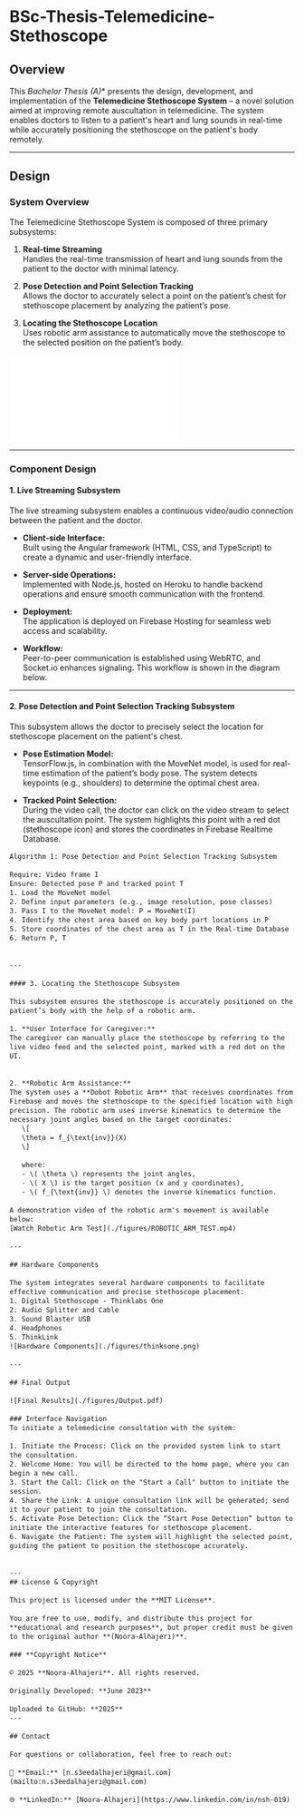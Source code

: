 # BSc-Thesis-Telemedicine-Stethoscope

## Overview
This **Bachelor Thesis (A*)** presents the design, development, and implementation of the **Telemedicine Stethoscope System** – a novel solution aimed at improving remote auscultation in telemedicine. The system enables doctors to listen to a patient's heart and lung sounds in real-time while accurately positioning the stethoscope on the patient's body remotely. 

---
## Design

### System Overview

The Telemedicine Stethoscope System is composed of three primary subsystems:

1. **Real-time Streaming**  
Handles the real-time transmission of heart and lung sounds from the patient to the doctor with minimal latency.

2. **Pose Detection and Point Selection Tracking**  
Allows the doctor to accurately select a point on the patient’s chest for stethoscope placement by analyzing the patient’s pose.

3. **Locating the Stethoscope Location**  
Uses robotic arm assistance to automatically move the stethoscope to the selected position on the patient’s body.

![System Overview](./figures/Sys1.pdf)

---

### Component Design

#### 1. Live Streaming Subsystem

The live streaming subsystem enables a continuous video/audio connection between the patient and the doctor.
- **Client-side Interface:**  
Built using the Angular framework (HTML, CSS, and TypeScript) to create a dynamic and user-friendly interface.
  
- **Server-side Operations:**  
Implemented with Node.js, hosted on Heroku to handle backend operations and ensure smooth communication with the frontend.

- **Deployment:**  
The application is deployed on Firebase Hosting for seamless web access and scalability.

- **Workflow:**  
Peer-to-peer communication is established using WebRTC, and Socket.io enhances signaling. This workflow is shown in the diagram below.


---

#### 2. Pose Detection and Point Selection Tracking Subsystem

This subsystem allows the doctor to precisely select the location for stethoscope placement on the patient's chest.

- **Pose Estimation Model:**  
TensorFlow.js, in combination with the MoveNet model, is used for real-time estimation of the patient’s body pose. The system detects keypoints (e.g., shoulders) to determine the optimal chest area.

- **Tracked Point Selection:**  
During the video call, the doctor can click on the video stream to select the auscultation point. The system highlights this point with a red dot (stethoscope icon) and stores the coordinates in Firebase Realtime Database.

```text
Algorithm 1: Pose Detection and Point Selection Tracking Subsystem

Require: Video frame I
Ensure: Detected pose P and tracked point T
1. Load the MoveNet model
2. Define input parameters (e.g., image resolution, pose classes)
3. Pass I to the MoveNet model: P = MoveNet(I)
4. Identify the chest area based on key body part locations in P
5. Store coordinates of the chest area as T in the Real-time Database
6. Return P, T


---

#### 3. Locating the Stethoscope Subsystem

This subsystem ensures the stethoscope is accurately positioned on the patient’s body with the help of a robotic arm.

1. **User Interface for Caregiver:**  
The caregiver can manually place the stethoscope by referring to the live video feed and the selected point, marked with a red dot on the UI.


2. **Robotic Arm Assistance:**  
The system uses a **Dobot Robotic Arm** that receives coordinates from Firebase and moves the stethoscope to the specified location with high precision. The robotic arm uses inverse kinematics to determine the necessary joint angles based on the target coordinates:
   \[
   \theta = f_{\text{inv}}(X)
   \]
   
   where:
   - \( \theta \) represents the joint angles,
   - \( X \) is the target position (x and y coordinates),
   - \( f_{\text{inv}} \) denotes the inverse kinematics function.

A demonstration video of the robotic arm's movement is available below:
[Watch Robotic Arm Test](./figures/ROBOTIC_ARM_TEST.mp4)

---

## Hardware Components

The system integrates several hardware components to facilitate effective communication and precise stethoscope placement:
1. Digital Stethoscope - Thinklabs One
2. Audio Splitter and Cable
3. Sound Blaster USB
4. Headphones
5. ThinkLink
![Hardware Components](./figures/thinksone.png)

---

## Final Output

![Final Results](./figures/Output.pdf) 

### Interface Navigation
To initiate a telemedicine consultation with the system:

1. Initiate the Process: Click on the provided system link to start the consultation.
2. Welcome Home: You will be directed to the home page, where you can begin a new call.
3. Start the Call: Click on the "Start a Call" button to initiate the session.
4. Share the Link: A unique consultation link will be generated; send it to your patient to join the consultation.
5. Activate Pose Detection: Click the “Start Pose Detection” button to initiate the interactive features for stethoscope placement.
6. Navigate the Patient: The system will highlight the selected point, guiding the patient to position the stethoscope accurately.


--- 
## License & Copyright 

This project is licensed under the **MIT License**. 

You are free to use, modify, and distribute this project for **educational and research purposes**, but proper credit must be given to the original author **(Noora-Alhajeri)**. 

### **Copyright Notice** 

© 2025 **Noora-Alhajeri**. All rights reserved. 

Originally Developed: **June 2023** 

Uploaded to GitHub: **2025** 
--- 

## Contact 

For questions or collaboration, feel free to reach out: 

📧 **Email:** [n.s3eedalhajeri@gmail.com](mailto:n.s3eedalhajeri@gmail.com)   

🌐 **LinkedIn:** [Noora-Alhajeri](https://www.linkedin.com/in/nsh-019)